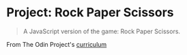 # Project: Rock Paper Scissors
>
> A JavaScript version of the game: Rock Paper Scissors.

From The Odin Project's [curriculum](https://www.theodinproject.com/lessons/rock-paper-scissors)
